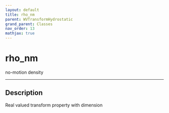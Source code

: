 ```yaml
---
layout: default
title: rho_nm
parent: WVTransformHydrostatic
grand_parent: Classes
nav_order: 13
mathjax: true
---
```


#  rho_nm

no-motion density


---

## Description
Real valued transform property with dimension 